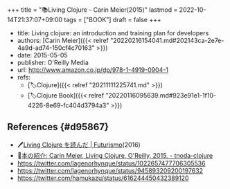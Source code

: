 +++
title = "📚Living Clojure - Carin Meier(2015)"
lastmod = 2022-10-14T21:37:07+09:00
tags = ["BOOK"]
draft = false
+++

-   title: Living clojure: an introduction and training plan for developers
-   authors: [Carin Meier]({{< relref "20220216154041.md#202143ca-2e7e-4a9d-ad74-150cf4c70163" >}})
-   date: 2015-05-05
-   publisher: O'Reilly Media
-   url: <http://www.amazon.co.jp/dp/978-1-4919-0904-1>
-   refs:
    -   [🏷Clojure]({{< relref "20211111225741.md" >}})
    -   [🏷Clojure Book]({{< relref "20220116095639.md#923e91e1-1f10-4226-8e69-fc404d3794a3" >}})


## References {#d95867}

-   🖊[Living Clojure を読んだ | Futurismo](https://futurismo.biz/archives/5803/)(2016)
-   🔗[本の紹介: Carin Meier, Living Clojure, O'Reilly, 2015. - tnoda-clojure](https://tnoda-clojure.tumblr.com/post/136622808420/bookreview-living-clojure)
-   <https://twitter.com/lagenorhynque/status/1022657477706305536>
-   <https://twitter.com/lagenorhynque/status/945893209200197632>
-   <https://twitter.com/hamukazu/status/616244450432389120>
